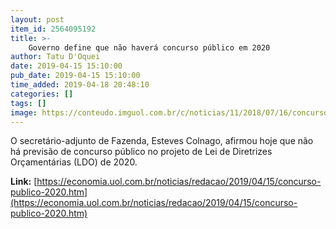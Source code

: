 ```yaml
---
layout: post
item_id: 2564095192
title: >-
    Governo define que não haverá concurso público em 2020
author: Tatu D'Oquei
date: 2019-04-15 15:10:00
pub_date: 2019-04-15 15:10:00
time_added: 2019-04-18 20:48:10
categories: []
tags: []
image: https://conteudo.imguol.com.br/c/noticias/11/2018/07/16/concursos-concurso-publico-vestibular-prova-provas-processo-seletivo-estudos-1531759557382_v2_615x300.jpg
---
```


O secretário-adjunto de Fazenda, Esteves Colnago, afirmou hoje que não há previsão de concurso público no projeto de Lei de Diretrizes Orçamentárias (LDO) de 2020.

**Link:** [https://economia.uol.com.br/noticias/redacao/2019/04/15/concurso-publico-2020.htm](https://economia.uol.com.br/noticias/redacao/2019/04/15/concurso-publico-2020.htm)

